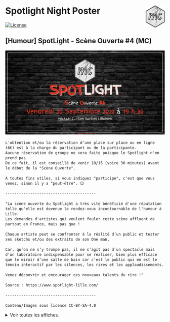 Spotlight Night Poster
<img src="https://raw.githubusercontent.com/mcanouil/hex-stickers/main/SVG/mc.svg" align="right" width="60" />
================

<!-- badges: start -->

[![License](https://img.shields.io/github/license/mcanouil/spotlight-night.png)](LICENSE)
<!-- badges: end -->

## \[Humour\] SpotLight - Scène Ouverte \#4 (MC)

<img alt="Poster for posters/2022-09-30 game night" src="posters/2022-09-30.png" />

    L'obtention et/ou la réservation d'une place sur place ou en ligne (6€) est à la charge du participant ou de la participante.
    Aucune réservation de groupe ne sera faite puisque le Spotlight n'en prend pas.
    De ce fait, il est conseillé de venir 10/15 (voire 30 minutes) avant le début de la "Scène Ouverte".

    A toutes fins utiles, si vous indiquez "participe", c'est que vous venez, sinon il y a "peut-être". 😉

    ----------------------------------------

    "La scène ouverte du Spotlight a très vite bénéficié d'une réputation telle qu'elle est devenue le rendez-vous incontournable de l'humour à Lille.
    Les demandes d'artistes qui veulent fouler cette scène affluent de partout en France, mais pas que !

    Chaque artiste peut se confronter à la réalité d’un public et tester ses sketchs et/ou des extraits de son One man.

    Car, qu’on ne s’y trompe pas, il ne s’agit pas d’un spectacle mais d'un laboratoire indispensable pour se réaliser, bien plus efficace que le miroir d’une salle de bain car c’est le public qui en est le témoin interactif par les silences, les rires et les applaudissements.

    Venez découvrir et encourager ces nouveaux talents du rire !"

    Source : https://www.spotlight-lille.com/

    ----------------------------------------

    Contenu/Images sous licence CC-BY-SA-4.0

<details>
<summary>
Voir toutes les affiches.
</summary>

## \[Jeux\] Game Night \#4 (MC)

<table>
<tr>
<td>
<img alt="Poster for posters/2022-09-30 game night" src="posters/2022-09-30.png" />
</td>
<td>
<img alt="Poster for posters/2022-05-05 game night" src="posters/2022-05-05.png" />
</td>
<td>
<img alt="Poster for posters/2022-04-07 game night" src="posters/2022-04-07.png" />
</td>
<td>
<img alt="Poster for posters/2022-03-03 game night" src="posters/2022-03-03.png" />
</td>
</tr>
<tr>
<td>
<img alt="Poster for contents/contents-01 game night" src="contents/contents-01.png" />
</td>
<td>
<img alt="Poster for contents/contents-02 game night" src="contents/contents-02.png" />
</td>
<td>
<img alt="Poster for contents/contents-03 game night" src="contents/contents-03.png" />
</td>
<td>
<img alt="Poster for contents/contents-04 game night" src="contents/contents-04.png" />
</td>
</tr>
</table>
</details>
